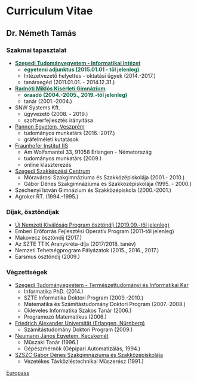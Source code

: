 # Curriculum Vitae

## Dr. Németh Tamás

<Nevjegy />

### Szakmai tapasztalat

- [<b>Szegedi Tudományegyetem - Informatikai Intézet</b>](http://www.inf.u-szeged.hu/)
  - <b>egyetemi adjunktus (2015.01.01 - től jelenleg)</b>
  - Intézetvezető helyettes - oktatási ügyek (2014.-2017.)
  - tanársegéd (2011.01.01. - 2014.12.31.)
- [<b>Radnóti Miklós Kísérleti Gimnázium</b>](http://www.radnoti-szeged.sulinet.hu/index.php?cmd=openpage)
  - <b>óraadó (2004.-2005., 2019.-től jelenleg)</b>
  - tanár (2001.-2004.)
- SNW Systems Kft.
  - ügyvezető (2008. - 2019.)
  - szoftverfejlesztés irányítása
- [Pannon Egyetem, Veszprém](https://uni-pannon.hu/)
  - tudományos munkatárs (2016.-2017.)
  - gráfelméleti kutatások
- [Fraunhofer Institut IIS](https://www.iis.fraunhofer.de/)
  - Am Wolfsmantel 33, 91058 Erlangen - Németország
  - tudományos munkatárs (2009.)
  - online klaszterezés
- [Szegedi Szakképzési Centrum](http://szakkepzesszeged.hu/)
  - Móravárosi Szakgimnáziuma és Szakközépiskolája (2001.- 2010.)
  - Gábor Dénes Szakgimnáziuma és Szakközépiskolája (1995. - 2000.)
- Széchenyi István Gimnázium és Szakközépiskola (2000.-2001.)
- Agroker RT. (1994.-1995.)

### Díjak, ösztöndíjak

- [Új Nemzeti Kiválóság Program ösztöndíj (2019.09.-től jelenleg)](http://www.unkp.gov.hu/unkp-rol)
- Emberi Erőforrás Fejlesztési Operatív Program (2011-től jelenleg)
- Makovecz ösztöndíj (2017.)
- Az SZTE TTIK Aranykréta-díja (2017/2018. tanév)
- Nemzeti Tehetségprogram Pályázatok (2015., 2016., 2017.)
- Earsmus ösztöndíj (2009.)

### Végzettségek

- [Szegedi Tudományegyetem - Természettudományi és Informatikai Kar](http://www.sci.u-szeged.hu/)
  - Informatika PhD. (2014.)
  - SZTE Informatika Doktori Program (2009.-2010.)
  - Matematika és Számítástudomány Doktori Program (2007.-2008.)
  - Okleveles Informatika Szakos Tanár (2006.)
  - Programozó Matematikus (2006.)
- [Friedrich Alexander Universität (Erlangen, Nürnberg)](https://www.fau.de/)
  - Számítástudomány Doktori Program (2009.)
- [Neumann János Egyetem, Kecskemét](https://gamf.uni-neumann.hu/)
  - Műszaki Tanár (1996.)
  - Gépészmérnök (Gépipari Automatizálás, 1994.)
- [SZSZC Gábor Dénes Szakgimnáziuma és Szakközépiskolája](http://www.gdszeged.hu/)
  - Vezetékes Távközléstechnikai Műszerész (1991.)

[Europass](http://www.inf.u-szeged.hu/~tnemeth/cv.pdf)

<style>
b {
    color: #116342;
}
</style>